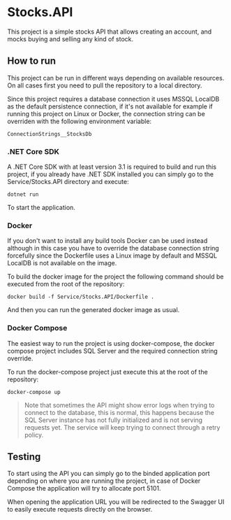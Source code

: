 # Stocks.API

This project is a simple stocks API that allows creating an account, and mocks buying and selling any kind of stock.

## How to run

This project can be run in different ways depending on available resources.
On all cases first you need to pull the repository to a local directory.

Since this project requires a database connection it uses MSSQL LocalDB as the default persistence connection, if it's not available for example if running this project on Linux or Docker, the connection string can be overriden with the following environment variable: 

`ConnectionStrings__StocksDb`


### .NET Core SDK

A .NET Core SDK with at least version 3.1 is required to build and run this project, if you already have .NET SDK installed you can simply go to the Service/Stocks.API directory and execute:

`dotnet run`

To start the application.

### Docker

If you don't want to install any build tools Docker can be used instead although in this case you have to override the database connection string forcefully since the Dockerfile uses a Linux image by default and MSSQL LocalDB is not available on the image.

To build the docker image for the project the following command should be executed from the root of the repository:

`docker build -f Service/Stocks.API/Dockerfile .`

And then you can run the generated docker image as usual.

### Docker Compose

The easiest way to run the project is using docker-compose, the docker compose project includes SQL Server and the required connection string override.

To run the docker-compose project just execute this at the root of the repository:

`docker-compose up`

> Note that sometimes the API might show error logs when trying to connect to the database, this is normal, this happens because the SQL Server instance has not fully initialized and is not serving requests yet. The service will keep trying to connect through a retry policy.

## Testing

To start using the API you can simply go to the binded application port depending on where you are running the project, in case of Docker Compose the application will try to allocate port 5101.

When opening the application URL you will be redirected to the Swagger UI to easily execute requests directly on the browser.